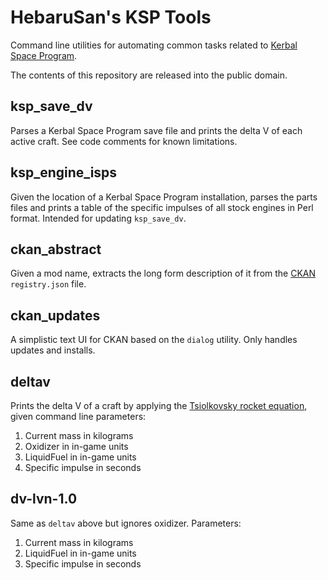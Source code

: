 HebaruSan's KSP Tools
=====================
Command line utilities for automating common tasks related to [Kerbal Space Program](http://kerbalspaceprogram.com/).

The contents of this repository are released into the public domain.

ksp_save_dv
-----------
Parses a Kerbal Space Program save file and prints the delta V of each active craft. See code comments for known limitations.

ksp_engine_isps
---------------
Given the location of a Kerbal Space Program installation, parses the parts files and prints a table of the specific impulses of all stock engines in Perl format. Intended for updating `ksp_save_dv`.

ckan_abstract
-------------
Given a mod name, extracts the long form description of it from the [CKAN](http://forum.kerbalspaceprogram.com/index.php?/topic/90246-the-comprehensive-kerbal-archive-network-ckan-package-manager-v1180-19-june-2016/) `registry.json` file.

ckan_updates
------------
A simplistic text UI for CKAN based on the `dialog` utility. Only handles updates and installs.

deltav
------
Prints the delta V of a craft by applying the [Tsiolkovsky rocket equation](https://en.wikipedia.org/wiki/Tsiolkovsky_rocket_equation), given command line parameters:

1. Current mass in kilograms
2. Oxidizer in in-game units
3. LiquidFuel in in-game units
4. Specific impulse in seconds

dv-lvn-1.0
----------
Same as `deltav` above but ignores oxidizer. Parameters:

1. Current mass in kilograms
2. LiquidFuel in in-game units
3. Specific impulse in seconds
